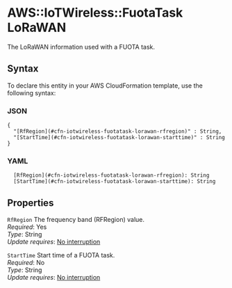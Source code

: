 # AWS::IoTWireless::FuotaTask LoRaWAN<a name="aws-properties-iotwireless-fuotatask-lorawan"></a>

The LoRaWAN information used with a FUOTA task\.

## Syntax<a name="aws-properties-iotwireless-fuotatask-lorawan-syntax"></a>

To declare this entity in your AWS CloudFormation template, use the following syntax:

### JSON<a name="aws-properties-iotwireless-fuotatask-lorawan-syntax.json"></a>

```
{
  "[RfRegion](#cfn-iotwireless-fuotatask-lorawan-rfregion)" : String,
  "[StartTime](#cfn-iotwireless-fuotatask-lorawan-starttime)" : String
}
```

### YAML<a name="aws-properties-iotwireless-fuotatask-lorawan-syntax.yaml"></a>

```
  [RfRegion](#cfn-iotwireless-fuotatask-lorawan-rfregion): String
  [StartTime](#cfn-iotwireless-fuotatask-lorawan-starttime): String
```

## Properties<a name="aws-properties-iotwireless-fuotatask-lorawan-properties"></a>

`RfRegion` <a name="cfn-iotwireless-fuotatask-lorawan-rfregion"></a>
The frequency band \(RFRegion\) value\.  
_Required_: Yes  
_Type_: String  
_Update requires_: [No interruption](https://docs.aws.amazon.com/AWSCloudFormation/latest/UserGuide/using-cfn-updating-stacks-update-behaviors.html#update-no-interrupt)

`StartTime` <a name="cfn-iotwireless-fuotatask-lorawan-starttime"></a>
Start time of a FUOTA task\.  
_Required_: No  
_Type_: String  
_Update requires_: [No interruption](https://docs.aws.amazon.com/AWSCloudFormation/latest/UserGuide/using-cfn-updating-stacks-update-behaviors.html#update-no-interrupt)
